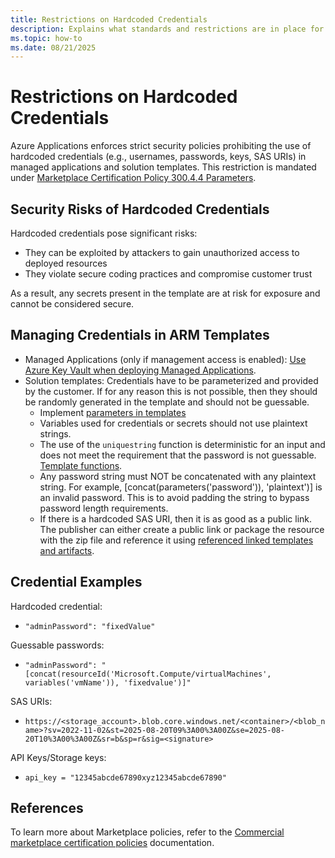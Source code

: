 ```yaml
---
title: Restrictions on Hardcoded Credentials
description: Explains what standards and restrictions are in place for Azure Applications temaplates with regards to credentials.
ms.topic: how-to
ms.date: 08/21/2025
---
```


# Restrictions on Hardcoded Credentials

Azure Applications enforces strict security policies prohibiting the use of hardcoded credentials (e.g., usernames, passwords, keys, SAS URIs) in managed applications and solution templates. This restriction is mandated under [Marketplace Certification Policy 300.4.4 Parameters](https://learn.microsoft.com/legal/marketplace/certification-policies#30044-parameters).

## Security Risks of Hardcoded Credentials

Hardcoded credentials pose significant risks: 
- They can be exploited by attackers to gain unauthorized access to deployed resources
- They violate secure coding practices and compromise customer trust

As a result, any secrets present in the template are at risk for exposure and cannot be considered secure.

## Managing Credentials in ARM Templates

- Managed Applications (only if management access is enabled): [Use Azure Key Vault when deploying Managed Applications](https://learn.microsoft.com/en-us/azure/azure-resource-manager/managed-applications/key-vault-access).
- Solution templates: Credentials have to be parameterized and provided by the customer. If for any reason this is not possible, then they should be randomly generated in the template and should not be guessable.
  - Implement [parameters in templates](https://learn.microsoft.com/en-us/azure/azure-resource-manager/templates/parameters)
  - Variables used for credentials or secrets should not use plaintext strings.
  - The use of the ```uniquestring``` function is deterministic for an input and does not meet the requirement that the password is not guessable. [Template functions](https://learn.microsoft.com/en-us/azure/azure-resource-manager/templates/template-functions-string#uniquestring).
  - Any password string must NOT be concatenated with any plaintext string. For example, [concat(parameters('password')), 'plaintext')] is an invalid password. This is to avoid padding the string to bypass password length requirements.
  - If there is a hardcoded SAS URI, then it is as good as a public link. The publisher can either create a public link or package the resource with the zip file and reference it using [referenced linked templates and artifacts](https://learn.microsoft.com/en-us/azure/azure-resource-manager/managed-applications/artifacts-location).

## Credential Examples

Hardcoded credential:
- ```"adminPassword": "fixedValue"```

Guessable passwords:
- ```"adminPassword": "[concat(resourceId('Microsoft.Compute/virtualMachines', variables('vmName')), 'fixedvalue')]"```

SAS URIs:
- ```https://<storage_account>.blob.core.windows.net/<container>/<blob_name>?sv=2022-11-02&st=2025-08-20T09%3A00%3A00Z&se=2025-08-20T10%3A00%3A00Z&sr=b&sp=r&sig=<signature>```

API Keys/Storage keys:
- ```api_key = "12345abcde67890xyz12345abcde67890"```

## References

To learn more about Marketplace policies, refer to the [Commercial marketplace certification policies](https://learn.microsoft.com/legal/marketplace/certification-policies) documentation.
